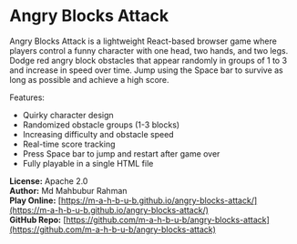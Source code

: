 # Angry Blocks Attack

Angry Blocks Attack is a lightweight React-based browser game where players control a funny character with one head, two hands, and two legs. Dodge red angry block obstacles that appear randomly in groups of 1 to 3 and increase in speed over time. Jump using the Space bar to survive as long as possible and achieve a high score.  

Features:
- Quirky character design
- Randomized obstacle groups (1-3 blocks)
- Increasing difficulty and obstacle speed
- Real-time score tracking
- Press Space bar to jump and restart after game over
- Fully playable in a single HTML file  

**License:** Apache 2.0  
**Author:** Md Mahbubur Rahman  
**Play Online:** [https://m-a-h-b-u-b.github.io/angry-blocks-attack/](https://m-a-h-b-u-b.github.io/angry-blocks-attack/)  
**GitHub Repo:** [https://github.com/m-a-h-b-u-b/angry-blocks-attack](https://github.com/m-a-h-b-u-b/angry-blocks-attack)
